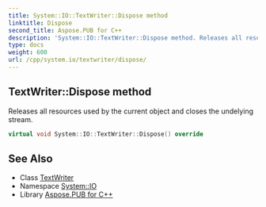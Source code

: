 ```yaml
---
title: System::IO::TextWriter::Dispose method
linktitle: Dispose
second_title: Aspose.PUB for C++
description: 'System::IO::TextWriter::Dispose method. Releases all resources used by the current object and closes the undelying stream in C++.'
type: docs
weight: 600
url: /cpp/system.io/textwriter/dispose/
---
```

## TextWriter::Dispose method


Releases all resources used by the current object and closes the undelying stream.

```cpp
virtual void System::IO::TextWriter::Dispose() override
```

## See Also

* Class [TextWriter](../)
* Namespace [System::IO](../../)
* Library [Aspose.PUB for C++](../../../)
